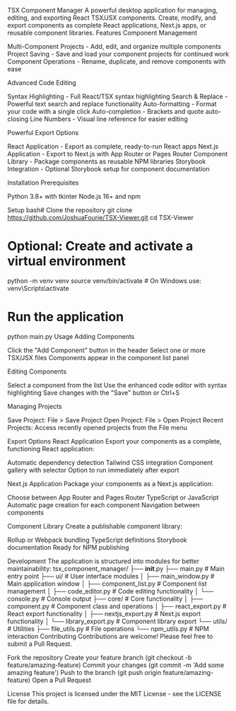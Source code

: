 TSX Component Manager
A powerful desktop application for managing, editing, and exporting React TSX/JSX components. Create, modify, and export components as complete React applications, Next.js apps, or reusable component libraries.
Features
Component Management

Multi-Component Projects - Add, edit, and organize multiple components
Project Saving - Save and load your component projects for continued work
Component Operations - Rename, duplicate, and remove components with ease

Advanced Code Editing

Syntax Highlighting - Full React/TSX syntax highlighting
Search & Replace - Powerful text search and replace functionality
Auto-formatting - Format your code with a single click
Auto-completion - Brackets and quote auto-closing
Line Numbers - Visual line reference for easier editing

Powerful Export Options

React Application - Export as complete, ready-to-run React apps
Next.js Application - Export to Next.js with App Router or Pages Router
Component Library - Package components as reusable NPM libraries
Storybook Integration - Optional Storybook setup for component documentation

Installation
Prerequisites

Python 3.8+ with tkinter
Node.js 16+ and npm

Setup
bash# Clone the repository
git clone https://github.com/JoshuaFourie/TSX-Viewer.git
cd TSX-Viewer

# Optional: Create and activate a virtual environment
python -m venv venv
source venv/bin/activate  # On Windows use: venv\Scripts\activate

# Run the application
python main.py
Usage
Adding Components

Click the "Add Component" button in the header
Select one or more TSX/JSX files
Components appear in the component list panel

Editing Components

Select a component from the list
Use the enhanced code editor with syntax highlighting
Save changes with the "Save" button or Ctrl+S

Managing Projects

Save Project: File > Save Project
Open Project: File > Open Project
Recent Projects: Access recently opened projects from the File menu

Export Options
React Application
Export your components as a complete, functioning React application:

Automatic dependency detection
Tailwind CSS integration
Component gallery with selector
Option to run immediately after export

Next.js Application
Package your components as a Next.js application:

Choose between App Router and Pages Router
TypeScript or JavaScript
Automatic page creation for each component
Navigation between components

Component Library
Create a publishable component library:

Rollup or Webpack bundling
TypeScript definitions
Storybook documentation
Ready for NPM publishing

Development
The application is structured into modules for better maintainability:
tsx_component_manager/
├── __init__.py
├── main.py               # Main entry point
├── ui/                   # User interface modules
│   ├── main_window.py    # Main application window
│   ├── component_list.py # Component list management
│   ├── code_editor.py    # Code editing functionality
│   └── console.py        # Console output
├── core/                 # Core functionality
│   ├── component.py      # Component class and operations
│   ├── react_export.py   # React export functionality
│   ├── nextjs_export.py  # Next.js export functionality
│   └── library_export.py # Component library export
└── utils/                # Utilities
    ├── file_utils.py     # File operations
    └── npm_utils.py      # NPM interaction
Contributing
Contributions are welcome! Please feel free to submit a Pull Request.

Fork the repository
Create your feature branch (git checkout -b feature/amazing-feature)
Commit your changes (git commit -m 'Add some amazing feature')
Push to the branch (git push origin feature/amazing-feature)
Open a Pull Request

License
This project is licensed under the MIT License - see the LICENSE file for details.